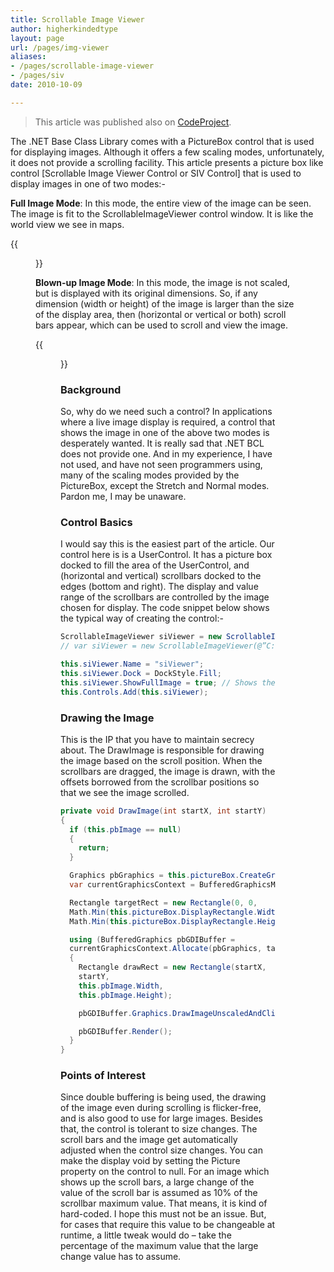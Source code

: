 ```yaml
---
title: Scrollable Image Viewer
author: higherkindedtype
layout: page
url: /pages/img-viewer
aliases:
- /pages/scrollable-image-viewer
- /pages/siv
date: 2010-10-09

---
```


> This article was published also on [CodeProject](https://www.codeproject.com/Articles/25748/Scrollable-Image-Viewer).

The .NET Base Class Library comes with a PictureBox control that is used for displaying images. Although it offers a few scaling modes, unfortunately, it does not provide a scrolling facility. This article presents a picture box like control [Scrollable Image Viewer Control or SIV Control] that is used to display images in one of two modes:-

**Full Image Mode**: In this mode, the entire view of the image can be seen. The image is fit to the ScrollableImageViewer control window. It is like the world view we see in maps.

{{<figure image="/images/siv-jdepp01.gif" caption="Full Image Mode" >}}

**Blown-up Image Mode**: In this mode, the image is not scaled, but is displayed with its original dimensions. So, if any dimension (width or height) of the image is larger than the size of the display area, then (horizontal or vertical or both) scroll bars appear, which can be used to scroll and view the image.

{{<figure image="/images/siv-jdepp02.gif" caption="Blown-up Image Mode" >}}

### Background

So, why do we need such a control? In applications where a live image display is required, a control that shows the image in one of the above two modes is desperately wanted. It is really sad that .NET BCL does not provide one. And in my experience, I have not used, and have not seen programmers using, many of the scaling modes provided by the PictureBox, except the Stretch and Normal modes. Pardon me, I may be unaware.

### Control Basics

I would say this is the easiest part of the article. Our control here is is a UserControl. It has a picture box docked to fill the area of the UserControl, and (horizontal and vertical) scrollbars docked to the edges (bottom and right). The display and value range of the scrollbars are controlled by the image chosen for display. The code snippet below shows the typical way of creating the control:-

```csharp
ScrollableImageViewer siViewer = new ScrollableImageViewer();
// var siViewer = new ScrollableImageViewer(@”C:\SomeImage.bmp”);

this.siViewer.Name = "siViewer";
this.siViewer.Dock = DockStyle.Fill;
this.siViewer.ShowFullImage = true; // Shows the full image
this.Controls.Add(this.siViewer);
```

### Drawing the Image

This is the IP that you have to maintain secrecy about. The DrawImage is responsible for drawing the image based on the scroll position. When the scrollbars are dragged, the image is drawn, with the offsets borrowed from the scrollbar positions so that we see the image scrolled.

```csharp
private void DrawImage(int startX, int startY)
{
  if (this.pbImage == null)
  {
  	return;
  }

  Graphics pbGraphics = this.pictureBox.CreateGraphics();
  var currentGraphicsContext = BufferedGraphicsManager.Current;

  Rectangle targetRect = new Rectangle(0, 0,
  Math.Min(this.pictureBox.DisplayRectangle.Width, this.pbImage.Width),
  Math.Min(this.pictureBox.DisplayRectangle.Height, this.pbImage.Height));

  using (BufferedGraphics pbGDIBuffer =
  currentGraphicsContext.Allocate(pbGraphics, targetRect))
  {
    Rectangle drawRect = new Rectangle(startX,
    startY,
    this.pbImage.Width,
    this.pbImage.Height);

    pbGDIBuffer.Graphics.DrawImageUnscaledAndClipped(this.pbImage, drawRect);

    pbGDIBuffer.Render();
  }
}
```

### Points of Interest

Since double buffering is being used, the drawing of the image even during scrolling is flicker-free, and is also good to use for large images. Besides that, the control is tolerant to size changes. The scroll bars and the image get automatically adjusted when the control size changes. You can make the display void by setting the Picture property on the control to null. For an image which shows up the scroll bars, a large change of the value of the scroll bar is assumed as 10% of the scrollbar maximum value. That means, it is kind of hard-coded. I hope this must not be an issue. But, for cases that require this value to be changeable at runtime, a little tweak would do – take the percentage of the maximum value that the large change value has to assume.
